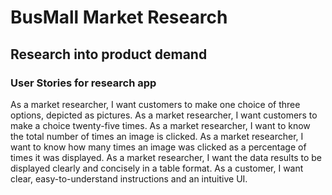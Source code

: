 # BusMall Market Research
## Research into product demand
### User Stories for research app
As a market researcher, I want customers to make one choice of three options, depicted as pictures.
As a market researcher, I want customers to make a choice twenty-five times.
As a market researcher, I want to know the total number of times an image is clicked.
As a market researcher, I want to know how many times an image was clicked as a percentage of times it was displayed.
As a market researcher, I want the data results to be displayed clearly and concisely in a table format.
As a customer, I want clear, easy-to-understand instructions and an intuitive UI.